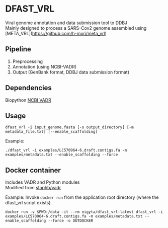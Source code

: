 # DFAST_VRL
Viral genome annotation and data submission tool to DDBJ  
Mainly designed to process a SARS-Cov2 genome assembled using [META_VRL])https://github.com/h-mori/meta_vrl)

## Pipeline
1. Preprocessing
2. Annotation (using NCBI-VADR)
3. Output (GenBank format, DDBJ data submission format)

## Dependencies
Biopython
[NCBI VADR](https://github.com/ncbi/vadr)

## Usage
```
dfast_vrl -i input_genome.fasta [-o output_directory] [-m metadata_file.txt] [--enable_scaffolding]
```
  
Example:
```
./dfast_vrl -i examples/LC570964-6.draft.contigs.fa -m examples/metadata.txt --enable_scaffolding --force
```  

## Docker container
  Includes VADR and Python modules  
  Modified from [staphb/vadr](https://hub.docker.com/r/staphb/vadr/)

Example:
Invoke `docker run` from the application root directory (where the dfast_vrl script exists).
```
docker run -v $PWD:/data -it --rm nigyta/dfast_vrl:latest dfast_vrl -i examples/LC570964-6.draft.contigs.fa -m examples/metadata.txt --enable_scaffolding --force -o OUTDOCKER
```